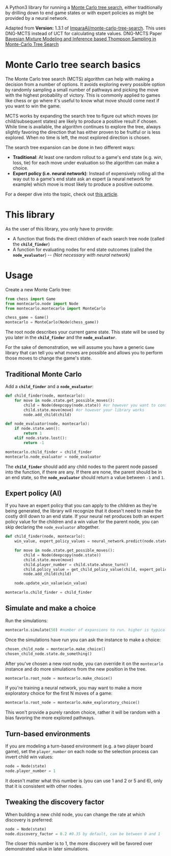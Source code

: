 A Python3 library for running a [Monte Carlo tree search](https://en.wikipedia.org/wiki/Monte_Carlo_tree_search), either traditionally by drilling down to end game states or with expert policies as might be provided by a neural network.

Adapted from **Version:** 1.3.1 of [ImparaAI/monte-carlo-tree-search](https://github.com/ImparaAI/monte-carlo-tree-search). This uses DNG-MCTS instead of UCT for calculating state values. DNG-MCTS Paper [Bayesian Mixture Modeling and Inference based Thompson Sampling in Monte-Carlo Tree Search](https://proceedings.neurips.cc/paper_files/paper/2013/file/846c260d715e5b854ffad5f70a516c88-Paper.pdf)

# Monte Carlo tree search basics

The Monte Carlo tree search (MCTS) algorithm can help with making a decision from a number of options. It avoids exploring every possible option by randomly sampling a small number of pathways and picking the move with the highest probability of victory. This is commonly applied to games like chess or go where it's useful to know what move should come next if you want to win the game.

MCTS works by expanding the search tree to figure out which moves (or child/subsequent states) are likely to produce a positive result if chosen. While time is available, the algorithm continues to explore the tree, always slightly favoring the direction that has either proven to be fruitful or is less explored. When no time is left, the most explored direction is chosen.

The search tree expansion can be done in two different ways:

- **Traditional**: At least one random rollout to a game's end state (e.g. win, loss, tie) for each move under evaluation so the algorithm can make a choice.
- **Expert policy (i.e. neural network)**: Instead of expensively rolling all the way out to a game's end state ask an expert (a neural network for example) which move is most likely to produce a positive outcome.

For a deeper dive into the topic, check out [this article](http://tim.hibal.org/blog/alpha-zero-how-and-why-it-works/).

# This library

As the user of this library, you only have to provide:

- A function that finds the direct children of each search tree node (called the **`child_finder`**)
- A function for evaluating nodes for end state outcomes (called the **`node_evaluator`**)
  -- *(Not necessary with neural network)*

# Usage

Create a new Monte Carlo tree:

```python
from chess import Game
from montecarlo.node import Node
from montecarlo.montecarlo import MonteCarlo

chess_game = Game()
montecarlo = MonteCarlo(Node(chess_game))
```

The root node describes your current game state. This state will be used by you later in the **`child_finder`** and the **`node_evaluator`**.

For the sake of demonstration, we will assume you have a generic `Game` library that can tell you what moves are possible and allows you to perform those moves to change the game's state.

## Traditional Monte Carlo

Add a **`child_finder`** and a **`node_evaluator`**:

```python
def child_finder(node, montecarlo):
	for move in node.state.get_possible_moves():
		child = Node(deepcopy(node.state)) #or however you want to construct the child's state
		child.state.move(move) #or however your library works
		node.add_child(child)

def node_evaluator(node, montecarlo):
	if node.state.won():
		return 1
	elif node.state.lost():
		return -1

montecarlo.child_finder = child_finder
montecarlo.node_evaluator = node_evaluator
```

The **`child_finder`** should add any child nodes to the parent node passed into the function, if there are any. If there are none, the parent should be in an end state, so the **`node_evaluator`** should return a value between `-1` and `1`.

## Expert policy (AI)

If you have an expert policy that you can apply to the children as they're being generated, the library will recognize that it doesn't need to make the costly drill down to an end state. If your neural net produces both an expert policy value for the children and a win value for the parent node, you can skip declaring the `node_evaluator` altogether.

```python
def child_finder(node, montecarlo):
	win_value, expert_policy_values = neural_network.predict(node.state)

	for move in node.state.get_possible_moves():
		child = Node(deepcopy(node.state))
		child.state.move(move)
		child.player_number = child.state.whose_turn()
		child.policy_value = get_child_policy_value(child, expert_policy_values) #should return a probability value between 0 and 1
		node.add_child(child)

	node.update_win_value(win_value)

montecarlo.child_finder = child_finder
```

## Simulate and make a choice

Run the simulations:

```python
montecarlo.simulate(50) #number of expansions to run. higher is typically more accurate at the cost of processing time
```

Once the simulations have run you can ask the instance to make a choice:

```python
chosen_child_node = montecarlo.make_choice()
chosen_child_node.state.do_something()
```

After you've chosen a new root node, you can override it on the `montecarlo` instance and do more simulations from the new position in the tree.

```python
montecarlo.root_node = montecarlo.make_choice()
```

If you're training a neural network, you may want to make a more exploratory choice for the first N moves of a game:

```python
montecarlo.root_node = montecarlo.make_exploratory_choice()
```

This won't provide a purely random choice, rather it will be random with a bias favoring the more explored pathways.

## Turn-based environments

If you are modeling a turn-based environment (e.g. a two player board game), set the `player_number` on each node so the selection process can invert child win values:

```python
node = Node(state)
node.player_number = 1
```

It doesn't matter what this number is (you can use 1 and 2 or 5 and 6), only that it is consistent with other nodes.

## Tweaking the discovery factor

When building a new child node, you can change the rate at which discovery is preferred:

```python
node = Node(state)
node.discovery_factor = 0.2 #0.35 by default, can be between 0 and 1
```

The closer this number is to 1, the more discovery will be favored over demonstrated value in later simulations.
